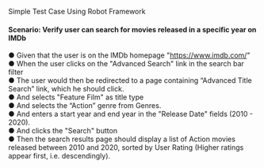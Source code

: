 Simple Test Case Using Robot Framework

#### Scenario: Verify user can search for movies released in a specific year on IMDb
● Given that the user is on the IMDb homepage "https://www.imdb.com/" \
● When the user clicks on the "Advanced Search" link in the search bar filter\
● The user would then be redirected to a page containing “Advanced Title Search” link,
which he should click.\
● And selects "Feature Film" as title type\
● And selects the “Action” genre from Genres.\
● And enters a start year and end year in the "Release Date" fields (2010 - 2020).\
● And clicks the "Search" button\
● Then the search results page should display a list of Action movies released between
  2010 and 2020, sorted by User Rating (Higher ratings appear first, i.e. descendingly).
  
